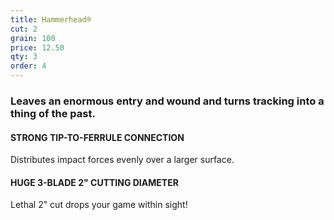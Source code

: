 ```yaml
---
title: Hammerhead®
cut: 2
grain: 100
price: 12.50
qty: 3
order: 4
---
```


### Leaves an enormous entry and wound and turns tracking into a thing of the past.

#### STRONG TIP-TO-FERRULE CONNECTION

Distributes impact forces evenly over a larger surface.

#### HUGE 3-BLADE 2" CUTTING DIAMETER

Lethal 2" cut drops your game within sight!